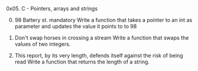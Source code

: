 0x05. C - Pointers, arrays and strings

0. 98 Battery st.
mandatory
Write a function that takes a pointer to an int as parameter and updates the value it points to to 98

1. Don't swap horses in crossing a stream
Write a function that swaps the values of two integers.

2. This report, by its very length, defends itself against the risk of being read
Write a function that returns the length of a string.


